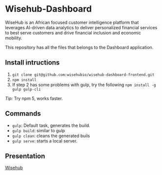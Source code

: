 # Wisehub-Dashboard

WiseHub is an African focused customer intelligence platform that leverages AI-driven data analytics to deliver personalized financial services to best serve customers and drive financial inclusion and economic mobility.

This repository has all the files that belongs to the Dashboard application.

## Install intructions
1. `git clone git@github.com:wisehubio/wisehub-dashboard-frontend.git`
2. `npm install` 
3. If step 2 has some problems with gulp, try the following
    `npm install -g gulp gulp-cli`

*Tip:* Try npm 5, works faster.

## Commands
- `gulp`: Default task, generates the build.
- `gulp build`: similar to gulp
- `gulp clean`: cleans the generated buils
- `gulp serve`: starts a local server.      

## Presentation

[Wisehub](https://github.com/j2k850/wisehub-dashboard/blob/master/Wisehub.pdf)
